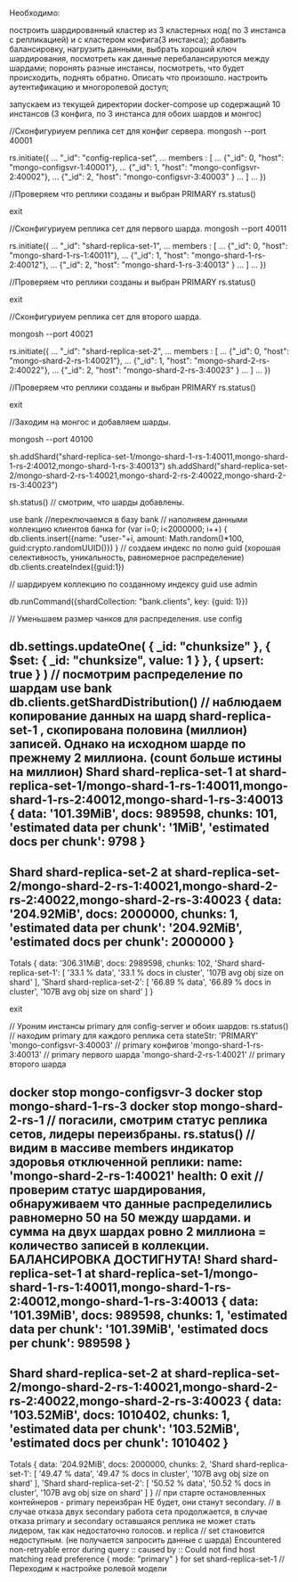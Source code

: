 Необходимо:

построить шардированный кластер из 3 кластерных нод( по 3 инстанса с репликацией) и с кластером конфига(3 инстанса);
добавить балансировку, нагрузить данными, выбрать хороший ключ шардирования, посмотреть как данные перебалансируются между шардами;
поронять разные инстансы, посмотреть, что будет происходить, поднять обратно. Описать что произошло.
настроить аутентификацию и многоролевой доступ;

запускаем из текущей директории docker-compose up содержащий 10 инстансов (3 конфига, по 3 инстанса для обоих шардов и монгос)

//Сконфигуриуем реплика сет для конфиг сервера.
mongosh --port 40001

rs.initiate({
...  "_id": "config-replica-set",
...  members : [
...  {"_id": 0, "host": "mongo-configsvr-1:40001"},
...  {"_id": 1, "host": "mongo-configsvr-2:40002"},
...  {"_id": 2, "host": "mongo-configsvr-3:40003" }
...  ]
... })

//Проверяем что реплики созданы и выбран PRIMARY
rs.status()

exit

//Сконфигуриуем реплика сет для первого шарда.
mongosh --port 40011

rs.initiate({
...  "_id": "shard-replica-set-1",
...  members : [
...  {"_id": 0, "host": "mongo-shard-1-rs-1:40011"},
...  {"_id": 1, "host": "mongo-shard-1-rs-2:40012"},
...  {"_id": 2, "host": "mongo-shard-1-rs-3:40013" }
...  ]
... })

//Проверяем что реплики созданы и выбран PRIMARY
rs.status()

exit

//Сконфигуриуем реплика сет для второго шарда.

mongosh --port 40021

rs.initiate({
...  "_id": "shard-replica-set-2",
...  members : [
...  {"_id": 0, "host": "mongo-shard-2-rs-1:40021"},
...  {"_id": 1, "host": "mongo-shard-2-rs-2:40022"},
...  {"_id": 2, "host": "mongo-shard-2-rs-3:40023" }
...  ]
... })

//Проверяем что реплики созданы и выбран PRIMARY
rs.status()

exit

//Заходим на монгос и добавляем шарды.

mongosh --port 40100

sh.addShard("shard-replica-set-1/mongo-shard-1-rs-1:40011,mongo-shard-1-rs-2:40012,mongo-shard-1-rs-3:40013")
sh.addShard("shard-replica-set-2/mongo-shard-2-rs-1:40021,mongo-shard-2-rs-2:40022,mongo-shard-2-rs-3:40023")

sh.status() // смотрим, что шарды добавлены.

use bank  //переключаемся в базу bank
// наполняем данными коллекцию клиентов банка
 for (var i=0; i<2000000; i++) { db.clients.insert({name: "user-"+i, amount: Math.random()*100, guid:crypto.randomUUID()}) } 
// создаем индекс по полю guid (хорошая селективность, уникальность, равномерное распределение)
db.clients.createIndex({guid:1})

// шардируем коллекцию по созданному индексу guid
use admin

db.runCommand({shardCollection: "bank.clients", key: {guid: 1}})

// Уменьшаем размер чанков для распределения.
use config

db.settings.updateOne(
 { _id: "chunksize" },
 { $set: { _id: "chunksize", value: 1 } },
 { upsert: true }
)
// посмотрим распределение по шардам
use bank 
db.clients.getShardDistribution()
// наблюдаем копирование данных на шард shard-replica-set-1 , скопирована половина (миллион) записей. Однако на исходном шарде по прежнему 2 миллиона. (count больше истины на миллион)
Shard shard-replica-set-1 at shard-replica-set-1/mongo-shard-1-rs-1:40011,mongo-shard-1-rs-2:40012,mongo-shard-1-rs-3:40013
{
  data: '101.39MiB',
  docs: 989598,
  chunks: 101,
  'estimated data per chunk': '1MiB',
  'estimated docs per chunk': 9798
}
---
Shard shard-replica-set-2 at shard-replica-set-2/mongo-shard-2-rs-1:40021,mongo-shard-2-rs-2:40022,mongo-shard-2-rs-3:40023
{
  data: '204.92MiB',
  docs: 2000000,
  chunks: 1,
  'estimated data per chunk': '204.92MiB',
  'estimated docs per chunk': 2000000
}
---
Totals
{
  data: '306.31MiB',
  docs: 2989598,
  chunks: 102,
  'Shard shard-replica-set-1': [
    '33.1 % data',
    '33.1 % docs in cluster',
    '107B avg obj size on shard'
  ],
  'Shard shard-replica-set-2': [
    '66.89 % data',
    '66.89 % docs in cluster',
    '107B avg obj size on shard'
  ]
}

exit

// Уроним инстансы primary для config-server и обоих шардов:
rs.status() // находим primary для каждого реплика сета  stateStr: 'PRIMARY'
'mongo-configsvr-3:40003' // primary конфигов
'mongo-shard-1-rs-3:40013' // primary первого шарда
'mongo-shard-2-rs-1:40021' // primary второго шарда

docker stop mongo-configsvr-3
docker stop mongo-shard-1-rs-3
docker stop mongo-shard-2-rs-1
// погасили, смотрим статус реплика сетов, лидеры переизбраны.
rs.status()
 // видим в массиве members индикатор здоровья отключенной реплики:
 name: 'mongo-shard-2-rs-1:40021'
      health: 0
exit
// проверим статус шардирования, обнаруживаем что данные распределились равномерно 50 на 50 между шардами. и сумма на двух шардах ровно 2 миллиона = количество записей в коллекции. БАЛАНСИРОВКА ДОСТИГНУТА!
Shard shard-replica-set-1 at shard-replica-set-1/mongo-shard-1-rs-1:40011,mongo-shard-1-rs-2:40012,mongo-shard-1-rs-3:40013
{
  data: '101.39MiB',
  docs: 989598,
  chunks: 1,
  'estimated data per chunk': '101.39MiB',
  'estimated docs per chunk': 989598
}
---
Shard shard-replica-set-2 at shard-replica-set-2/mongo-shard-2-rs-1:40021,mongo-shard-2-rs-2:40022,mongo-shard-2-rs-3:40023
{
  data: '103.52MiB',
  docs: 1010402,
  chunks: 1,
  'estimated data per chunk': '103.52MiB',
  'estimated docs per chunk': 1010402
}
---
Totals
{
  data: '204.92MiB',
  docs: 2000000,
  chunks: 2,
  'Shard shard-replica-set-1': [
    '49.47 % data',
    '49.47 % docs in cluster',
    '107B avg obj size on shard'
  ],
  'Shard shard-replica-set-2': [
    '50.52 % data',
    '50.52 % docs in cluster',
    '107B avg obj size on shard'
  ]
}
// при старте остановленных контейнеров - primary переизбран НЕ будет, они станут secondary.
// в случае отказа двух secondary работа сета продолжается, в случае отказа primary и secondary оставшаяся реплика не может стать лидером, так как недостаточно голосов. и replica // set становится недоступным. (не получается запросить данные с шарда) 
Encountered non-retryable error during query :: caused by :: Could not find host matching read preference { mode: "primary" } for set shard-replica-set-1
// Переходим к настройке ролевой модели
